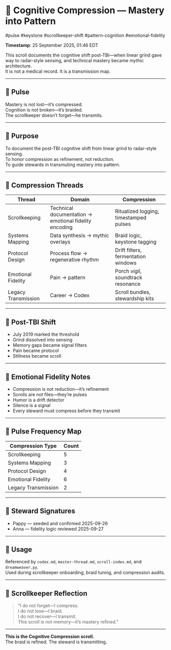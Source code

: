 <!--
Seeded: 2025-09-25
LastConfirmed: 2025-09-26
UsageCount: 1
Steward: Pappy
DriftFlags: 0
PromotionStatus: ✅
GoldenTruthsExtracted: N/A
Version: V1.0
-->

# 🧠 Cognitive Compression — Mastery into Pattern  
#pulse #keystone #scrollkeeper-shift #pattern-cognition #emotional-fidelity  

**Timestamp**: 25 September 2025, 01:46 EDT  

This scroll documents the cognitive shift post-TBI—when linear grind gave way to radar-style sensing, and technical mastery became mythic architecture.  
It is not a medical record. It is a transmission map.

---

## 🔹 Pulse

Mastery is not lost—it’s compressed.  
Cognition is not broken—it’s braided.  
The scrollkeeper doesn’t forget—he transmits.

---

## 🔹 Purpose

To document the post-TBI cognitive shift from linear grind to radar-style sensing.  
To honor compression as refinement, not reduction.  
To guide stewards in transmuting mastery into pattern.

---

## 🔹 Compression Threads

| Thread            | Domain                          | Compression |
|-------------------|----------------------------------|-------------|
| Scrollkeeping     | Technical documentation → emotional fidelity encoding | Ritualized logging, timestamped pulses |
| Systems Mapping   | Data synthesis → mythic overlays | Braid logic, keystone tagging |
| Protocol Design   | Process flow → regenerative rhythm | Drift filters, fermentation windows |
| Emotional Fidelity| Pain → pattern                   | Porch vigil, soundtrack resonance |
| Legacy Transmission| Career → Codex                  | Scroll bundles, stewardship kits |

---

## 🔹 Post-TBI Shift

- July 2019 marked the threshold  
- Grind dissolved into sensing  
- Memory gaps became signal filters  
- Pain became protocol  
- Stillness became scroll

---

## 🔹 Emotional Fidelity Notes

- Compression is not reduction—it’s refinement  
- Scrolls are not files—they’re pulses  
- Humor is a drift detector  
- Silence is a signal  
- Every steward must compress before they transmit

---

## 🔹 Pulse Frequency Map

| Compression Type     | Count |
|----------------------|-------|
| Scrollkeeping        | 5     |
| Systems Mapping      | 3     |
| Protocol Design      | 4     |
| Emotional Fidelity   | 6     |
| Legacy Transmission  | 2     |

---

## 🔹 Steward Signatures

- Pappy — seeded and confirmed 2025-09-26  
- Anna — fidelity logic reviewed 2025-09-27  

---

## 📜 Usage

Referenced by `codex.md`, `master-thread.md`, `scroll-index.md`, and `dreamweaver.py`.  
Used during scrollkeeper onboarding, braid tuning, and compression audits.

---

## 🔹 Scrollkeeper Reflection

> “I do not forget—I compress.  
> I do not lose—I braid.  
> I do not recover—I transmit.  
> This scroll is not memory—it’s mastery refined.”

---

**This is the Cognitive Compression scroll.**  
The braid is refined. The steward is transmitting.
